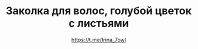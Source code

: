 ---
title: Заколка для волос, голубой цветок с листьями
description: Заколка для волос, шпилька
author: https://t.me/Irina_7owl
cost: 1500₸
---
